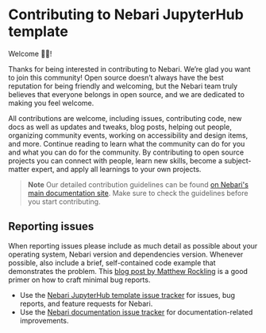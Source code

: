# Contributing to Nebari JupyterHub template

Welcome 👋🏼!

Thanks for being interested in contributing to Nebari. We’re glad you want to join this community!
Open source doesn’t always have the best reputation for being friendly and welcoming, but the Nebari team truly believes that everyone belongs in open source,
and we are dedicated to making you feel welcome.

All contributions are welcome, including issues, contributing code, new docs as well as updates and tweaks, blog posts, helping out people, organizing community events,
working on accessibility and design items, and more.
Continue reading to learn what the community can do for you and what you can do for the community.
By contributing to open source projects you can connect with people, learn new skills, become a subject-matter expert,
and apply all learnings to your own projects.

> **Note**
> Our detailed contribution guidelines can be found [on Nebari's main documentation site][nebari-community].
Make sure to check the guidelines before you start contributing.

## Reporting issues

When reporting issues please include as much detail as possible about your operating system, Nebari version and dependencies version.
Whenever possible, also include a brief, self-contained code example that demonstrates the problem.
This [blog post by Matthew Rockling](https://matthewrocklin.com/blog/work/2018/02/28/minimal-bug-reports) is a good primer on how to craft minimal bug reports.

- Use the [Nebari JupyterHub template issue tracker][nebari-juhub-issues] for issues, bug reports, and feature requests for Nebari.
- Use the [Nebari documentation issue tracker][nebari-docs-issues] for documentation-related improvements.

<!-- Links -->
[nebari-docs-issues]: https://github.com/nebari-dev/nebari-docs/issues
[nebari-juhub-issues]: https://github.com/nebari-dev/nebari-jupyterhub-theme/issues
[nebari-community]: https://nebari.dev/community
